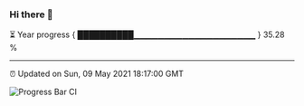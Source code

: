 ### Hi there 👋

⏳ Year progress { ██████████▁▁▁▁▁▁▁▁▁▁▁▁▁▁▁▁▁▁▁▁ } 35.28 %

---

⏰ Updated on Sun, 09 May 2021 18:17:00 GMT

![Progress Bar CI](https://github.com/liununu/liununu/workflows/Progress%20Bar%20CI/badge.svg)
